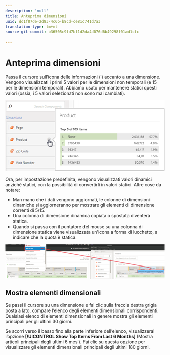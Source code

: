 ```yaml
---
description: 'null'
title: Anteprima dimensioni
uuid: dd1f87de-2d83-4c6b-b8cd-ce81c741d7a3
translation-type: tm+mt
source-git-commit: b36505c9fd7bf1d2da4d076d6b49298f01ad1cfc

---
```



# Anteprima dimensioni

Passa il cursore sull’icona delle informazioni (i) accanto a una dimensione. Vengono visualizzati i primi 5 valori per le dimensioni non temporali (e 15 per le dimensioni temporali). Abbiamo usato per mantenere statici questi valori (ossia, i 5 valori selezionati non sono mai cambiati).

![](assets/dimension-preview.png)

Ora, per impostazione predefinita, vengono visualizzati valori dinamici anziché statici, con la possibilità di convertirli in valori statici. Altre cose da notare:

* Man mano che i dati vengono aggiornati, le colonne di dimensioni dinamiche si aggiorneranno per mostrare gli elementi di dimensione correnti di 5/15.
* Una colonna di dimensione dinamica copiata o spostata diventerà statica.
* Quando si passa con il puntatore del mouse su una colonna di dimensione statica viene visualizzata un&#39;icona a forma di lucchetto, a indicare che la quota è statica.

![](assets/dimension_static.png)

## Mostra elementi dimensionali

Se passi il cursore su una dimensione e fai clic sulla freccia destra grigia posta a lato, compare l’elenco degli elementi dimensionali corrispondenti. Qualsiasi elenco di elementi dimensionali in genere mostra gli elementi principali per gli ultimi 30 giorni.

Se scorri verso il basso fino alla parte inferiore dell’elenco, visualizzerai l’opzione **[!UICONTROL Show Top Items From Last 6 Months]** (Mostra articoli principali degli ultimi 6 mesi). Fai clic su questa opzione per visualizzare gli elementi dimensionali principali degli ultimi 180 giorni.
